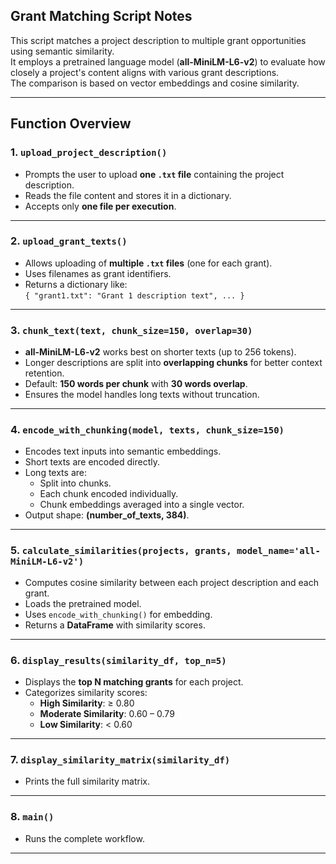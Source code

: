 ## Grant Matching Script Notes

This script matches a project description to multiple grant opportunities using semantic similarity.  
It employs a pretrained language model (**all-MiniLM-L6-v2**) to evaluate how closely a project's content aligns with various grant descriptions.  
The comparison is based on vector embeddings and cosine similarity.

---

## Function Overview

### 1. `upload_project_description()`

- Prompts the user to upload **one `.txt` file** containing the project description.
- Reads the file content and stores it in a dictionary.
- Accepts only **one file per execution**.

---

### 2. `upload_grant_texts()`

- Allows uploading of **multiple `.txt` files** (one for each grant).
- Uses filenames as grant identifiers.
- Returns a dictionary like:  
  `{ "grant1.txt": "Grant 1 description text", ... }`

---

### 3. `chunk_text(text, chunk_size=150, overlap=30)`

- **all-MiniLM-L6-v2** works best on shorter texts (up to 256 tokens).  
- Longer descriptions are split into **overlapping chunks** for better context retention.
- Default: **150 words per chunk** with **30 words overlap**.
- Ensures the model handles long texts without truncation.

---

### 4. `encode_with_chunking(model, texts, chunk_size=150)`

- Encodes text inputs into semantic embeddings.
- Short texts are encoded directly.
- Long texts are:
  - Split into chunks.
  - Each chunk encoded individually.
  - Chunk embeddings averaged into a single vector.
- Output shape: **(number_of_texts, 384)**.

---

### 5. `calculate_similarities(projects, grants, model_name='all-MiniLM-L6-v2')`

- Computes cosine similarity between each project description and each grant.
- Loads the pretrained model.
- Uses `encode_with_chunking()` for embedding.
- Returns a **DataFrame** with similarity scores.

---

### 6. `display_results(similarity_df, top_n=5)`

- Displays the **top N matching grants** for each project.
- Categorizes similarity scores:
  - **High Similarity**: ≥ 0.80
  - **Moderate Similarity**: 0.60 – 0.79
  - **Low Similarity**: < 0.60

---

### 7. `display_similarity_matrix(similarity_df)`

- Prints the full similarity matrix.

---

### 8. `main()`

- Runs the complete workflow.

---

